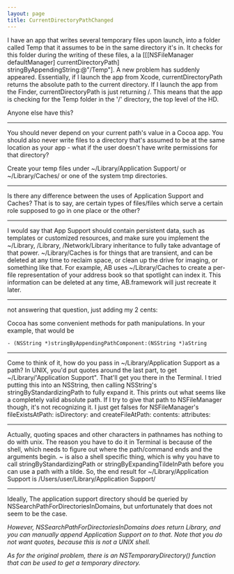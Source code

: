 ```yaml
---
layout: page
title: CurrentDirectoryPathChanged
---
```


I have an app that writes several temporary files upon launch, into a folder called Temp that it assumes to be in the same directory it's in. It checks for this folder during the writing of these files, a la     [[[NSFileManager defaultManager] currentDirectoryPath] stringByAppendingString:@"/Temp"]. A new problem has suddenly appeared. Essentially, if I launch the app from Xcode, currentDirectoryPath returns the absolute path to the current directory. If I launch the app from the Finder, currentDirectoryPath is just returning /. This means that the app is checking for the Temp folder in the '/' directory, the top level of the HD.

Anyone else have this?

----

You should never depend on your current path's value in a Cocoa app. You should also never write files to a directory that's assumed to be at the same location as your app - what if the user doesn't have write permissions for that directory?

Create your temp files under ~/Library/Application Support/  or ~/Library/Caches/ or one of the system tmp directories.

----

Is there any difference between the uses of Application Support and Caches? That is to say, are certain types of files/files which serve a certain role supposed to go in one place or the other?

----

I would say that App Support should contain persistent data, such as templates or customized resources, and make sure you implement the ~/Library, /Library, /Network/Library inheritance to fully take advantage of that power.  ~/Library/Caches is for things that are transient, and can be deleted at any time to reclaim space, or clean up the drive for imaging, or something like that.  For example, AB uses ~/Library/Caches to create a per-file representation of your address book so that spotlight can index it.  This information can be deleted at any time, AB.framework will just recreate it later.

----
not answering that question, just adding my 2 cents:

Cocoa has some convenient methods for path manipulations. In your example, that would be

    - (NSString *)stringByAppendingPathComponent:(NSString *)aString

----

Come to think of it, how do you pass in ~/Library/Application Support as a path? In UNIX, you'd put quotes around the last part, to get ~/Library/'Application Support". That'll get you there in the Terminal. I tried putting this into an NSString, then calling NSString's stringByStandardizingPath to fully expand it. This prints out what seems like a completely valid absolute path. If I try to give that path to NSFileManager though, it's not recognizing it. I just get falses for NSFileManager's fileExistsAtPath: isDirectory: and createFileAtPath: contents: attributes:

----

Actually, quoting spaces and other characters in pathnames has nothing to do with unix.  The reason you have to do it in Terminal is because of the shell, which needs to figure out where the path/command ends and the arguments begin.  ~ is also a shell specific thing, which is why you have to call stringByStandardizingPath or stringByExpandingTildeInPath before you can use a path with a tilde.  So, the end result for ~/Library/Application Support is /Users/user/Library/Application Support/

----

Ideally, The application support directory should be queried by NSSearchPathForDirectoriesInDomains, but unfortunately that does not seem to be the case.

*However, NSSearchPathForDirectoriesInDomains does return Library, and you can manually append Application Support on to that. Note that you do not want quotes, because this is not a UNIX shell.*

*As for the original problem, there is an NSTemporaryDirectory() function that can be used to get a temporary directory.*

